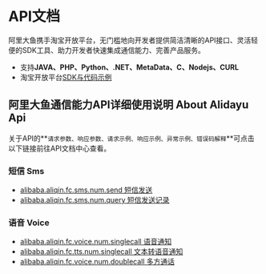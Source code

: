# API文档

阿里大鱼携手淘宝开放平台，无门槛地向开发者提供简洁清晰的API接口、灵活轻便的SDK工具、助力开发者快速集成通信能力、完善产品服务。

- 支持**JAVA、PHP、Python、.NET、MetaData、C、Nodejs、CURL**
- 淘宝开放平台[SDK与代码示例](http://open.taobao.com/doc2/detail.htm?articleId=101618&docType=1&treeId=1)

## 阿里大鱼通信能力API详细使用说明 About Alidayu Api
关于API的**`请求参数、响应参数、请求示例、响应示例、异常示例、错误码解释`**可点击以下链接前往API文档中心查看。

### 短信 Sms
- [alibaba.aliqin.fc.sms.num.send 短信发送](http://open.taobao.com/doc2/apiDetail?apiId=25450)
- [alibaba.aliqin.fc.sms.num.query 短信发送记录](http://open.taobao.com/doc2/apiDetail.htm?apiId=26039)

### 语音 Voice
- [alibaba.aliqin.fc.voice.num.singlecall 语音通知](http://open.taobao.com/doc2/apiDetail?apiId=25445)
- [alibaba.aliqin.fc.tts.num.singlecall 文本转语音通知](http://open.taobao.com/doc2/apiDetail?apiId=25444)
- [alibaba.aliqin.fc.voice.num.doublecall 多方通话](http://open.taobao.com/doc2/apiDetail?apiId=25443)
